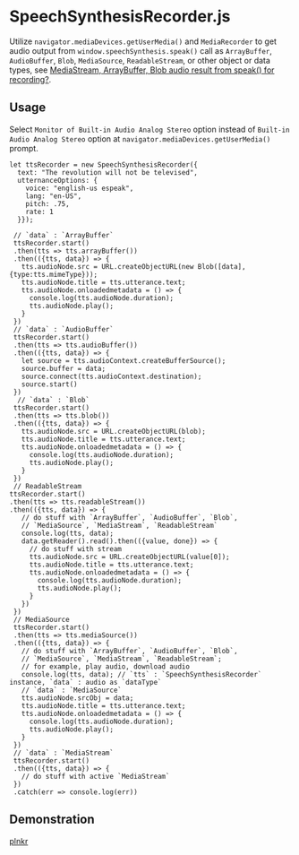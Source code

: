 # SpeechSynthesisRecorder.js
Utilize `navigator.mediaDevices.getUserMedia()` and `MediaRecorder` to get audio output from `window.speechSynthesis.speak()` call as `ArrayBuffer`, `AudioBuffer`, `Blob`, `MediaSource`, `ReadableStream`, or other object or data types, see [MediaStream, ArrayBuffer, Blob audio result from speak() for recording?](https://lists.w3.org/Archives/Public/public-speech-api/2017Jun/0000.html).




Usage 
---

Select `Monitor of Built-in Audio Analog Stereo` option instead of `Built-in Audio Analog Stereo` option at `navigator.mediaDevices.getUserMedia()` prompt.

    let ttsRecorder = new SpeechSynthesisRecorder({
      text: "The revolution will not be televised", 
      utternanceOptions: {
        voice: "english-us espeak",
        lang: "en-US",
        pitch: .75,
        rate: 1
      }});
    
     // `data` : `ArrayBuffer`
     ttsRecorder.start()
     .then(tts => tts.arrayBuffer())
     .then(({tts, data}) => {
       tts.audioNode.src = URL.createObjectURL(new Blob([data], {type:tts.mimeType}));
       tts.audioNode.title = tts.utterance.text;
       tts.audioNode.onloadedmetadata = () => {
         console.log(tts.audioNode.duration);
         tts.audioNode.play();
       }
     })
     // `data` : `AudioBuffer`
     ttsRecorder.start()
     .then(tts => tts.audioBuffer())
     .then(({tts, data}) => {
       let source = tts.audioContext.createBufferSource();
       source.buffer = data;
       source.connect(tts.audioContext.destination);
       source.start()
     })
      // `data` : `Blob`
     ttsRecorder.start()
     .then(tts => tts.blob())
     .then(({tts, data}) => {
       tts.audioNode.src = URL.createObjectURL(blob);
       tts.audioNode.title = tts.utterance.text;
       tts.audioNode.onloadedmetadata = () => {
         console.log(tts.audioNode.duration);
         tts.audioNode.play();
       }
     })
     // ReadableStream
    ttsRecorder.start()
    .then(tts => tts.readableStream())
    .then(({tts, data}) => {
       // do stuff with `ArrayBuffer`, `AudioBuffer`, `Blob`,
       // `MediaSource`, `MediaStream`, `ReadableStream`
       console.log(tts, data);
       data.getReader().read().then(({value, done}) => {
         // do stuff with stream
         tts.audioNode.src = URL.createObjectURL(value[0]);
         tts.audioNode.title = tts.utterance.text;
         tts.audioNode.onloadedmetadata = () => {
           console.log(tts.audioNode.duration);
           tts.audioNode.play();
         }
       })
     })
     // MediaSource
     ttsRecorder.start()
     .then(tts => tts.mediaSource())
     .then(({tts, data}) => {
       // do stuff with `ArrayBuffer`, `AudioBuffer`, `Blob`, 
       // `MediaSource`, `MediaStream`, `ReadableStream`;
       // for example, play audio, download audio
       console.log(tts, data); // `tts` : `SpeechSynthesisRecorder` instance, `data` : audio as `dataType`
       // `data` : `MediaSource`
       tts.audioNode.srcObj = data;
       tts.audioNode.title = tts.utterance.text;
       tts.audioNode.onloadedmetadata = () => {
         console.log(tts.audioNode.duration);
         tts.audioNode.play();
       }
     })
     // `data` : `MediaStream`
     ttsRecorder.start()
     .then(({tts, data}) => {
       // do stuff with active `MediaStream`
     })
     .catch(err => console.log(err))
     
 Demonstration
 ---
 [plnkr](https://plnkr.co/edit/7Y2ifjRK5K9YGwT9G8nn?p=preview)
